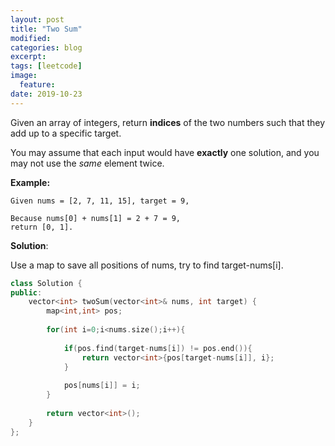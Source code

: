 ```yaml
---
layout: post
title: "Two Sum"
modified:
categories: blog
excerpt:
tags: [leetcode]
image:
  feature:
date: 2019-10-23
---
```

Given an array of integers, return **indices** of the two numbers such that they add up to a specific target.

You may assume that each input would have **exactly** one solution, and you may not use the *same* element twice.

**Example:**

```
Given nums = [2, 7, 11, 15], target = 9,

Because nums[0] + nums[1] = 2 + 7 = 9,
return [0, 1].
```



**Solution**:

Use a map to save all positions of nums, try to find target-nums[i].

```c++
class Solution {
public:
    vector<int> twoSum(vector<int>& nums, int target) {
        map<int,int> pos;
        
        for(int i=0;i<nums.size();i++){
            
            if(pos.find(target-nums[i]) != pos.end()){
                return vector<int>{pos[target-nums[i]], i};
            }
            
            pos[nums[i]] = i;
        }
        
        return vector<int>();
    }
};
```

